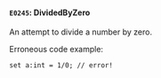 #### `E0245`: DividedByZero

An attempt to divide a number by zero.

Erroneous code example:
```
set a:int = 1/0; // error!
```